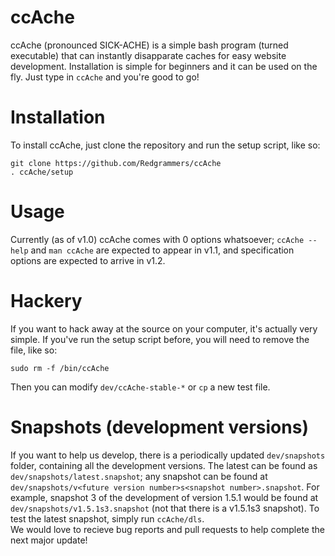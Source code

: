 # ccAche
ccAche (pronounced SICK-ACHE) is a simple bash program (turned executable) that can instantly disapparate caches for easy website development. Installation is simple for beginners and it can be used on the fly. Just type in `ccAche` and you're good to go!
# Installation
To install ccAche, just clone the repository and run the setup script, like so:
```
git clone https://github.com/Redgrammers/ccAche
. ccAche/setup
```
# Usage
Currently (as of v1.0) ccAche comes with 0 options whatsoever; `ccAche --help` and `man ccAche` are expected to appear in v1.1, and specification options are expected to arrive in v1.2.
# Hackery
If you want to hack away at the source on your computer, it's actually very simple. If you've run the setup script before, you will need to remove the file, like so:
```
sudo rm -f /bin/ccAche
```
Then you can modify `dev/ccAche-stable-*` or `cp` a new test file.
# Snapshots (development versions)
If you want to help us develop, there is a periodically updated `dev/snapshots` folder, containing all the development versions. The latest can be found as `dev/snapshots/latest.snapshot`; any snapshot can be found at `dev/snapshots/v<future version number>s<snapshot number>.snapshot`. For example, snapshot 3 of the development of version 1.5.1 would be found at `dev/snapshots/v1.5.1s3.snapshot` (not that there is a v1.5.1s3 snapshot). To test the latest snapshot, simply run `ccAche/dls`.<br/>
We would love to recieve bug reports and pull requests to help complete the next major update!
